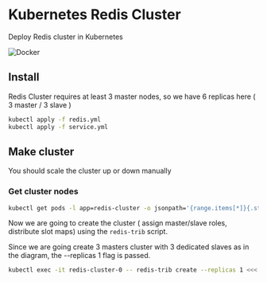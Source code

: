 # Kubernetes Redis Cluster

 Deploy Redis cluster in Kubernetes

![Docker](https://github.com/hatamiarash7/Kubernetes-Redis/workflows/Docker/badge.svg)

## Install

Redis Cluster requires at least 3 master nodes, so we have 6 replicas here ( 3 master / 3 slave )

```bash
kubectl apply -f redis.yml
kubectl apply -f service.yml
```

## Make cluster

You should scale the cluster up or down manually

### Get cluster nodes

```bash
kubectl get pods -l app=redis-cluster -o jsonpath='{range.items[*]}{.status.podIP}:6379 '
```

Now we are going to create the cluster ( assign master/slave roles, distribute slot maps) using the `redis-trib` script.  

Since we are going create 3 masters cluster with 3 dedicated slaves as in the diagram, the --replicas 1 flag is passed.

```bash
kubectl exec -it redis-cluster-0 -- redis-trib create --replicas 1 <<< node list from previous command >>>
```

